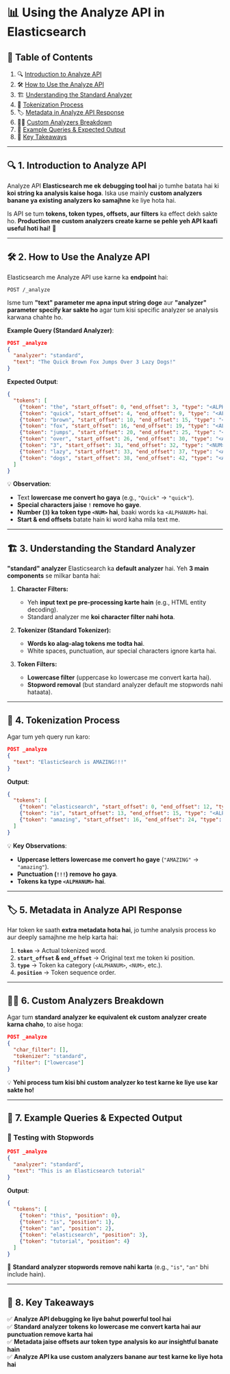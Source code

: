 # 📊 **Using the Analyze API in Elasticsearch**  

## 📌 **Table of Contents**  
1. 🔍 [Introduction to Analyze API](#1)  
2. 🛠️ [How to Use the Analyze API](#2)  
3. 🏗️ [Understanding the Standard Analyzer](#3)  
4. 🔄 [Tokenization Process](#4)  
5. 🏷️ [Metadata in Analyze API Response](#5)  
6. 🧑‍🔬 [Custom Analyzers Breakdown](#6)  
7. 📝 [Example Queries & Expected Output](#7)  
8. 🎯 [Key Takeaways](#8)  

---  

## 🔍 **1. Introduction to Analyze API**  <a id="1"></a>
Analyze API **Elasticsearch me ek debugging tool hai** jo tumhe batata hai ki **koi string ka analysis kaise hoga**. Iska use mainly **custom analyzers banane ya existing analyzers ko samajhne** ke liye hota hai.  

Is API se tum **tokens, token types, offsets, aur filters** ka effect dekh sakte ho. **Production me custom analyzers create karne se pehle yeh API kaafi useful hoti hai!** 🚀  

---  

## 🛠️ **2. How to Use the Analyze API**  <a id="2"></a>
Elasticsearch me Analyze API use karne ka **endpoint** hai:  

```
POST /_analyze
```

Isme tum **"text" parameter me apna input string doge** aur **"analyzer" parameter specify kar sakte ho** agar tum kisi specific analyzer se analysis karwana chahte ho.  

**Example Query (Standard Analyzer)**:  
```json
POST _analyze
{
  "analyzer": "standard",
  "text": "The Quick Brown Fox Jumps Over 3 Lazy Dogs!"
}
```

**Expected Output**:
```json
{
  "tokens": [
    {"token": "the", "start_offset": 0, "end_offset": 3, "type": "<ALPHANUM>", "position": 0},
    {"token": "quick", "start_offset": 4, "end_offset": 9, "type": "<ALPHANUM>", "position": 1},
    {"token": "brown", "start_offset": 10, "end_offset": 15, "type": "<ALPHANUM>", "position": 2},
    {"token": "fox", "start_offset": 16, "end_offset": 19, "type": "<ALPHANUM>", "position": 3},
    {"token": "jumps", "start_offset": 20, "end_offset": 25, "type": "<ALPHANUM>", "position": 4},
    {"token": "over", "start_offset": 26, "end_offset": 30, "type": "<ALPHANUM>", "position": 5},
    {"token": "3", "start_offset": 31, "end_offset": 32, "type": "<NUM>", "position": 6},
    {"token": "lazy", "start_offset": 33, "end_offset": 37, "type": "<ALPHANUM>", "position": 7},
    {"token": "dogs", "start_offset": 38, "end_offset": 42, "type": "<ALPHANUM>", "position": 8}
  ]
}
```

💡 **Observation**:
- Text **lowercase me convert ho gaya** (e.g., `"Quick"` → `"quick"`).
- **Special characters jaise `!` remove ho gaye**.
- **Number (`3`) ka token type `<NUM>` hai**, baaki words ka `<ALPHANUM>` hai.  
- **Start & end offsets** batate hain ki word kaha mila text me.  

---  

## 🏗️ **3. Understanding the Standard Analyzer**  <a id="3"></a>
**"standard" analyzer** Elasticsearch ka **default analyzer** hai. Yeh **3 main components** se milkar banta hai:  

1. **Character Filters:**  
   - Yeh **input text pe pre-processing karte hain** (e.g., HTML entity decoding).  
   - Standard analyzer me **koi character filter nahi hota**.  

2. **Tokenizer (Standard Tokenizer):**  
   - **Words ko alag-alag tokens me todta hai**.  
   - White spaces, punctuation, aur special characters ignore karta hai.  
   
3. **Token Filters:**  
   - **Lowercase filter** (uppercase ko lowercase me convert karta hai).  
   - **Stopword removal** (but standard analyzer default me stopwords nahi hataata).  

---  

## 🔄 **4. Tokenization Process**  <a id="4"></a>
Agar tum yeh query run karo:  

```json
POST _analyze
{
  "text": "ElasticSearch is AMAZING!!!"
}
```

**Output**:
```json
{
  "tokens": [
    {"token": "elasticsearch", "start_offset": 0, "end_offset": 12, "type": "<ALPHANUM>", "position": 0},
    {"token": "is", "start_offset": 13, "end_offset": 15, "type": "<ALPHANUM>", "position": 1},
    {"token": "amazing", "start_offset": 16, "end_offset": 24, "type": "<ALPHANUM>", "position": 2}
  ]
}
```

💡 **Key Observations**:
- **Uppercase letters lowercase me convert ho gaye** (`"AMAZING"` → `"amazing"`).  
- **Punctuation (`!!!`) remove ho gaya**.  
- **Tokens ka type `<ALPHANUM>` hai**.  

---  

## 🏷️ **5. Metadata in Analyze API Response**  <a id="5"></a>
Har token ke saath **extra metadata hota hai**, jo tumhe analysis process ko aur deeply samajhne me help karta hai:  

1. **`token`** → Actual tokenized word.  
2. **`start_offset` & `end_offset`** → Original text me token ki position.  
3. **`type`** → Token ka category (`<ALPHANUM>`, `<NUM>`, etc.).  
4. **`position`** → Token sequence order.  

---  

## 🧑‍🔬 **6. Custom Analyzers Breakdown**  <a id="6"></a>
Agar tum **standard analyzer ke equivalent ek custom analyzer create karna chaho**, to aise hoga:  

```json
POST _analyze
{
  "char_filter": [],
  "tokenizer": "standard",
  "filter": ["lowercase"]
}
```

💡 **Yehi process tum kisi bhi custom analyzer ko test karne ke liye use kar sakte ho!**  

---  

## 📝 **7. Example Queries & Expected Output**  <a id="7"></a>

### **🧐 Testing with Stopwords**
```json
POST _analyze
{
  "analyzer": "standard",
  "text": "This is an Elasticsearch tutorial"
}
```
**Output**:
```json
{
  "tokens": [
    {"token": "this", "position": 0},
    {"token": "is", "position": 1},
    {"token": "an", "position": 2},
    {"token": "elasticsearch", "position": 3},
    {"token": "tutorial", "position": 4}
  ]
}
```
🚨 **Standard analyzer stopwords remove nahi karta** (e.g., `"is"`, `"an"` bhi include hain).  

---

## 🎯 **8. Key Takeaways**  <a id="8"></a>
✅ **Analyze API debugging ke liye bahut powerful tool hai**  
✅ **Standard analyzer tokens ko lowercase me convert karta hai aur punctuation remove karta hai**  
✅ **Metadata jaise offsets aur token type analysis ko aur insightful banate hain**  
✅ **Analyze API ka use custom analyzers banane aur test karne ke liye hota hai**  

